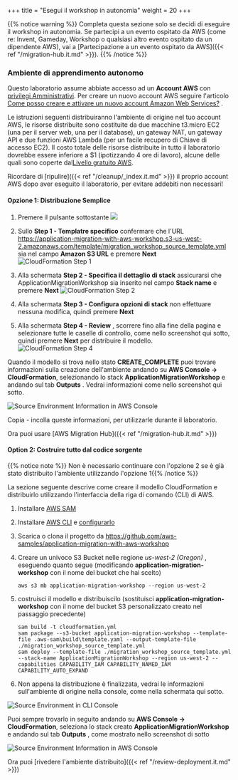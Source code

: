+++
title = "Esegui il workshop in autonomia"
weight = 20
+++

{{% notice warning %}}
Completa questa sezione solo se decidi di eseguire il workshop in autonomia. Se partecipi a un evento ospitato da AWS (come re: Invent, Gameday, Workshop o qualsiasi altro evento ospitato da un dipendente AWS), vai a  [Partecipazione a un evento ospitato da AWS]({{< ref "/migration-hub.it.md" >}}).
{{% /notice %}}


### Ambiente di apprendimento autonomo

Questo laboratorio assume abbiate accesso ad un  **Account AWS** con <a href="https://docs.aws.amazon.com/IAM/latest/UserGuide/getting-started_create-admin-group.html" target="_blank" rel="noopener noreferrer">privilegi Amministrativi</a>. Per creare un nuovo account AWS seguire l'articolo <a href="https://aws.amazon.com/premiumsupport/knowledge-center/create-and-activate-aws-account/" target="_blank" rel="noopener noreferrer">Come posso creare e attivare un nuovo account Amazon Web Services?</a> .

Le istruzioni seguenti distribuiranno l'ambiente di origine nel tuo account AWS, le risorse distribuite sono costituite da due macchine t3.micro EC2 (una per il server web, una per il database), un gateway NAT, un gateway API e due funzioni AWS Lambda (per un facile recupero di Chiave di accesso EC2). Il costo totale delle risorse distribuite in tutto il laboratorio dovrebbe essere inferiore a $1 (ipotizzando 4 ore di lavoro), alcune delle quali sono coperte dal<a href="https://aws.amazon.com/free/" target="_blank" rel="noopener noreferrer">Livello gratuito AWS</a>.

Ricordare di [ripulire]({{< ref "/cleanup/_index.it.md" >}}) il proprio account AWS dopo aver eseguito il laboratorio, per evitare addebiti non necessari!

#### Opzione 1: Distribuzione Semplice

1. Premere il pulsante sottostante <a href="https://console.aws.amazon.com/cloudformation/home?region=us-west-2#/stacks/new?stackName=ApplicationMigrationWorkshop&templateURL=https://application-migration-with-aws-workshop.s3-us-west-2.amazonaws.com/template/migration_workshop_source_template.yml" target="_blank" rel="noopener noreferrer"><img src="https://application-migration-with-aws-workshop.s3-us-west-2.amazonaws.com/static/cloudformation-launch-stack.png"></a>


2. Sullo **Step 1 - Templatre specifico** confermare che l'URL https://application-migration-with-aws-workshop.s3-us-west-2.amazonaws.com/template/migration_workshop_source_template.yml sia nel campo **Amazon S3 URL** e premere **Next**
  ![CloudFormation Step 1](/intro/cloudformation-step1.en.png)

3. Alla schermata  **Step 2 - Specifica il dettaglio di stack**  assicurarsi che  ApplicationMigrationWorkshop sia inserito nel campo **Stack name** e premere **Next**
   ![CloudFormation Step 2](/intro/cloudformation-step2.en.png)

4. Alla schermata **Step 3 - Configura opzioni di stack** non effettuare nessuna modifica, quindi premere **Next**  

5. Alla schermata **Step 4 - Review** , scorrere fino alla fine della pagina e selezionare tutte le caselle di controllo, come nello screenshot qui sotto, quindi premere **Next** per distribuire il modello.  
  ![CloudFormation Step 4](/intro/cloudformation-step4.en.png)

Quando il modello si trova nello stato  **CREATE_COMPLETE** puoi trovare informazioni sulla creazione dell'ambiente andando su **AWS Console -> CloudFormation**, selezionando lo stack  **ApplicationMigrationWorkshop** e andando sul tab **Outputs** . Vedrai informazioni come nello screenshot qui sotto.

![Source Environment Information in AWS Console](/intro/self-service-env-awsconsole-info.en.png)

Copia - incolla queste informazioni, per utilizzarle durante il laboratorio.

Ora puoi usare [AWS Migration Hub]({{< ref "/migration-hub.it.md" >}})  




#### Option 2: Costruire tutto dal codice sorgente

{{% notice note %}}
Non è necessario continuare con l'opzione 2 se è già stato distribuito l'ambiente utilizzando l'opzione 1{{% /notice %}}

La sezione seguente descrive come creare il modello CloudFormation e distribuirlo utilizzando l'interfaccia della riga di comando (CLI) di AWS.

1. Installare  <a href="https://docs.aws.amazon.com/serverless-application-model/latest/developerguide/serverless-sam-cli-install.html" target="_blank" rel="noopener noreferrer">AWS SAM</a>

2. Installare <a href="https://docs.aws.amazon.com/cli/latest/userguide/cli-chap-install.html" target="_blank" rel="noopener noreferrer">AWS CLI</a> e <a href="https://docs.aws.amazon.com/cli/latest/userguide/cli-chap-configure.html" target="_blank" rel="noopener noreferrer">configurarlo</a>

3. Scarica o clona il progetto da <a href="https://github.com/aws-samples/application-migration-with-aws-workshop" target="_blank" rel="noopener noreferrer">https://github.com/aws-samples/application-migration-with-aws-workshop</a>


4. Creare un univoco S3 Bucket nelle regione *us-west-2 (Oregon)* , eseguendo quanto segue (modificando **application-migration-workshop** con il nome del bucket che hai scelto)

   ```
   aws s3 mb application-migration-workshop --region us-west-2
   ```  

5. costruisci il modello e distribuiscilo (sostituisci **application-migration-workshop** con il nome del bucket S3 personalizzato creato nel passaggio precedente)  

   ```
   sam build -t cloudformation.yml  
   sam package --s3-bucket application-migration-workshop --template-file .aws-sam\build\template.yaml --output-template-file ./migration_workshop_source_template.yml  
   sam deploy --template-file ./migration_workshop_source_template.yml --stack-name ApplicationMigrationWorkshop --region us-west-2 --capabilities CAPABILITY_IAM CAPABILITY_NAMED_IAM CAPABILITY_AUTO_EXPAND  
   ```

6. Non appena la distribuzione è finalizzata, vedrai le informazioni sull'ambiente di origine nella console, come nella schermata qui sotto.

![Source Environment in CLI Console](/intro/self-service-env-cli-info.en.png)

Puoi sempre trovarlo in seguito andando su **AWS Console -> CloudFormation**, seleziona lo stack creato **ApplicationMigrationWorkshop** e andando sul tab **Outputs** , come mostrato nello screenshot di sotto

![Source Environment Information in AWS Console](/intro/self-service-env-awsconsole-info.en.png)

Ora puoi [rivedere l'ambiente distribuito]({{< ref "/review-deployment.it.md" >}})  
